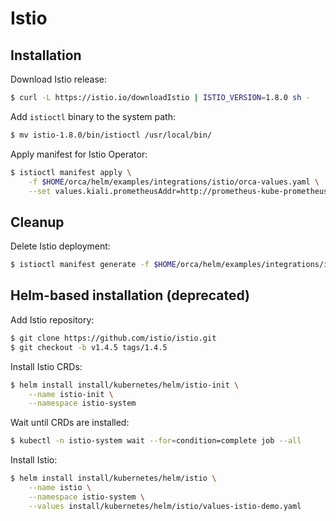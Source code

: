 # Istio

## Installation

Download Istio release:

```bash
$ curl -L https://istio.io/downloadIstio | ISTIO_VERSION=1.8.0 sh -
```

Add `istioctl` binary to the system path:

```bash
$ mv istio-1.8.0/bin/istioctl /usr/local/bin/
```

Apply manifest for Istio Operator:

```bash
$ istioctl manifest apply \
    -f $HOME/orca/helm/examples/integrations/istio/orca-values.yaml \
    --set values.kiali.prometheusAddr=http://prometheus-kube-prometheus-prometheus.monitoring:9090
```

## Cleanup

Delete Istio deployment:

```bash
$ istioctl manifest generate -f $HOME/orca/helm/examples/integrations/istio/orca-values.yaml | kubectl delete -f -
```

## Helm-based installation (deprecated)

Add Istio repository:

```bash
$ git clone https://github.com/istio/istio.git
$ git checkout -b v1.4.5 tags/1.4.5
```

Install Istio CRDs:

```bash
$ helm install install/kubernetes/helm/istio-init \
    --name istio-init \
    --namespace istio-system
```

Wait until CRDs are installed:

```bash
$ kubectl -n istio-system wait --for=condition=complete job --all
```

Install Istio:

```bash
$ helm install install/kubernetes/helm/istio \
    --name istio \
    --namespace istio-system \
    --values install/kubernetes/helm/istio/values-istio-demo.yaml
```
